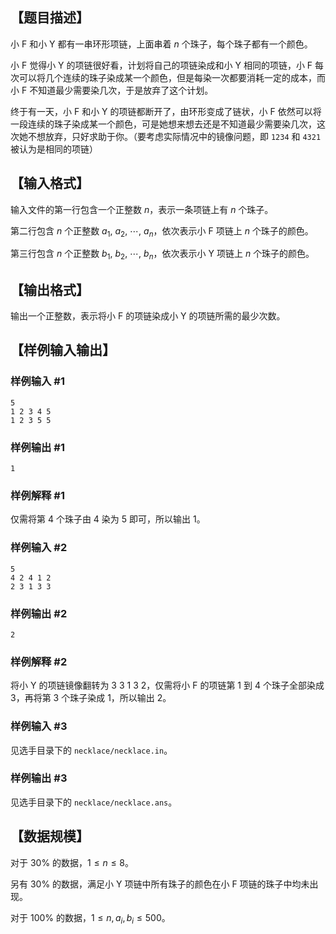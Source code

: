 ## 【题目描述】

小 F 和小 Y 都有一串环形项链，上面串着 $n$ 个珠子，每个珠子都有一个颜色。

小 F 觉得小 Y 的项链很好看，计划将自己的项链染成和小 Y 相同的项链，小 F 每次可以将几个连续的珠子染成某一个颜色，但是每染一次都要消耗一定的成本，而小 F 不知道最少需要染几次，于是放弃了这个计划。

终于有一天，小 F 和小 Y 的项链都断开了，由环形变成了链状，小 F 依然可以将一段连续的珠子染成某一个颜色，可是她想来想去还是不知道最少需要染几次，这次她不想放弃，只好求助于你。（要考虑实际情况中的镜像问题，即 `1234` 和 `4321` 被认为是相同的项链）

## 【输入格式】

输入文件的第一行包含一个正整数 $n$，表示一条项链上有 $n$ 个珠子。

第二行包含 $n$ 个正整数 $a_1,\ a_2,\ \cdots,\ a_n$，依次表示小 F 项链上 $n$ 个珠子的颜色。

第三行包含 $n$ 个正整数 $b_1,\ b_2,\ \cdots,\ b_n$，依次表示小 Y 项链上 $n$ 个珠子的颜色。

## 【输出格式】

输出一个正整数，表示将小 F 的项链染成小 Y 的项链所需的最少次数。

## 【样例输入输出】

### 样例输入 #1

```
5
1 2 3 4 5
1 2 3 5 5
```

### 样例输出 #1

```
1
```

### 样例解释 #1

仅需将第 $4$ 个珠子由 $4$ 染为 $5$ 即可，所以输出 $1$。

### 样例输入 #2

```
5
4 2 4 1 2
2 3 1 3 3
```

### 样例输出 #2

```
2
```

### 样例解释 #2

将小 Y 的项链镜像翻转为 $\text{3 3 1 3 2}$，仅需将小 F 的项链第 $1$ 到 $4$ 个珠子全部染成 $3$，再将第 $3$ 个珠子染成 $1$，所以输出 $2$。

### 样例输入 #3

见选手目录下的 `necklace/necklace.in`。

### 样例输出 #3

见选手目录下的 `necklace/necklace.ans`。

## 【数据规模】

对于 $30\%$ 的数据，$1\leq n\leq 8$。

另有 $30\%$ 的数据，满足小 Y 项链中所有珠子的颜色在小 F 项链的珠子中均未出现。

对于 $100\%$ 的数据，$1\leq n,a_i,b_i\leq 500$。
